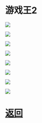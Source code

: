 # 游戏王2

![](http://tiebapic.baidu.com/forum/w%3D580/sign=c392cddffd99a9013b355b3e2d970a58/fc693e1b9d16fdfa73f3d725f18f8c5496ee7be1.jpg?tbpicau=2023-04-27-05_66599edfbd8df6d1853ca9250fabd2f9)

![](http://tiebapic.baidu.com/forum/w%3D580/sign=ff57df16ee64034f0fcdc20e9fc17980/e9976313b07eca80d194282cd42397dda34483eb.jpg?tbpicau=2023-04-27-05_eba1111bd0333e6be582d890d672f764)

![](http://tiebapic.baidu.com/forum/w%3D580/sign=08826752c726cffc692abfba89034a7d/e93120a20cf431ad742852f20e36acaf2cdd988e.jpg?tbpicau=2023-04-27-05_73b362411b1e92280552c1975bc40565)

![](http://tiebapic.baidu.com/forum/w%3D580/sign=7ce188546bdda3cc0be4b82831eb3905/54a2b2a7d933c895e69489b0941373f08002009d.jpg?tbpicau=2023-04-27-05_4b6022c8a02010b50744bb5148db9deb)

![](http://tiebapic.baidu.com/forum/w%3D580/sign=bb8a84bfe8345982c58ae59a3cf5310b/8b90f924ab18972bf8501001a3cd7b899f510a1d.jpg?tbpicau=2023-04-27-05_895e483d7092afb7c6554e84160ded37)

![](http://tiebapic.baidu.com/forum/w%3D580/sign=8482d728122c11dfded1bf2b53266255/767310fe9925bc31ba3b11531bdf8db1ca13701a.jpg?tbpicau=2023-04-27-05_2e39849d68ce8ba257f03ec940874ac2)

![](http://tiebapic.baidu.com/forum/w%3D580/sign=8ff0d3f8368da9774e2f86238050f872/f729dedda3cc7cd9487024127c01213fb90e9127.jpg?tbpicau=2023-04-27-05_25cc10a9a69f337e63fa0bc44ca6db60)

![](http://tiebapic.baidu.com/forum/w%3D580/sign=ff0c2e8047087bf47dec57e1c2d1575e/ef097c5494eef01fd8b0090ea5fe9925be317dd8.jpg?tbpicau=2023-04-27-05_82955e1825c43060f17acdc88aea29ab)


# [返回](newbing简介.md)
